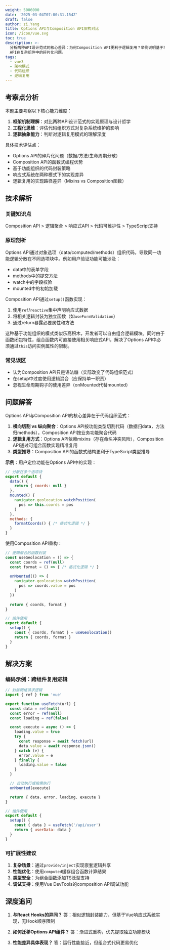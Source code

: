 ```yaml
---
weight: 5006000
date: '2025-03-04T07:00:31.154Z'
draft: false
author: zi.Yang
title: Options API与Composition API架构对比
icon: /icon/vue.svg
toc: true
description: >-
  分析两种API设计范式的核心差异：为何Composition API更利于逻辑复用？举例说明基于功能组织的代码如何解决Options
  API在复杂组件中的碎片化问题。
tags:
  - vue3
  - 架构模式
  - 代码组织
  - 逻辑复用
---
```


## 考察点分析

本题主要考察以下核心能力维度：

1. **框架机制理解**：对比两种API设计范式的实现原理与设计哲学
2. **工程化思维**：评估代码组织方式对复杂系统维护的影响
3. **逻辑抽象能力**：判断对逻辑复用模式的理解深度

具体技术评估点：

- Options API的碎片化问题（数据/方法/生命周期分散）
- Composition API的函数式编程优势
- 基于功能组织的代码封装策略
- 响应式系统在两种模式下的实现差异
- 逻辑复用的实现路径差异（Mixins vs Composition函数）

## 技术解析

### 关键知识点

Composition API > 逻辑聚合 > 响应式API > 代码可维护性 > TypeScript支持

### 原理剖析

Options API通过对象选项（data/computed/methods）组织代码，导致同一功能逻辑分散在不同选项块中。例如用户验证功能可能涉及：

- data中的表单字段
- methods中的提交方法
- watch中的字段校验
- mounted中的初始加载

Composition API通过`setup()`函数实现：

1. 使用`ref`/`reactive`集中声明响应式数据
2. 将相关逻辑封装为独立函数（如`useFormValidation`）
3. 通过return暴露必要属性和方法

这种基于功能组织的模式类似乐高积木，开发者可以自由组合逻辑模块。同时由于函数闭包特性，组合函数内可直接使用相关响应式API，解决了Options API中必须通过`this`访问实例属性的限制。

### 常见误区

- 认为Composition API只是语法糖（实际改变了代码组织范式）
- 在setup中过度使用逻辑混合（应保持单一职责）
- 忽视生命周期钩子的使用差异（onMounted代替mounted）

## 问题解答

Options API与Composition API的核心差异在于代码组织范式：

1. **横向切割 vs 纵向聚合**：Options API按功能类型切割代码（数据归data，方法归methods），Composition API按业务功能聚合代码
2. **逻辑复用方式**：Options API依赖mixins（存在命名冲突风险），Composition API通过可组合函数实现精准复用
3. **类型推导**：Composition API的函数式结构更利于TypeScript类型推导

**示例**：用户定位功能在Options API中的实现：

```javascript
// 分散在多个选项块
export default {
  data() {
    return { coords: null }
  },
  mounted() {
    navigator.geolocation.watchPosition(
      pos => this.coords = pos
    )
  },
  methods: {
    formatCoords() { /* 格式化逻辑 */ }
  }
}
```

使用Composition API重构：

```javascript
// 逻辑聚合的函数封装
const useGeolocation = () => {
  const coords = ref(null)
  const format = () => { /* 格式化逻辑 */ }
  
  onMounted(() => {
    navigator.geolocation.watchPosition(
      pos => coords.value = pos
    )
  })
  
  return { coords, format }
}

// 组件使用
export default {
  setup() {
    const { coords, format } = useGeolocation()
    return { coords, format }
  }
}
```

## 解决方案

### 编码示例：跨组件复用逻辑

```javascript
// 封装网络请求逻辑
import { ref } from 'vue'

export function useFetch(url) {
  const data = ref(null)
  const error = ref(null)
  const loading = ref(false)

  const execute = async () => {
    loading.value = true
    try {
      const response = await fetch(url)
      data.value = await response.json()
    } catch (e) {
      error.value = e
    } finally {
      loading.value = false
    }
  }

  // 自动执行或按需执行
  onMounted(execute)

  return { data, error, loading, execute }
}

// 组件使用
export default {
  setup() {
    const { data } = useFetch('/api/user')
    return { userData: data }
  }
}
```

### 可扩展性建议

1. **复杂场景**：通过`provide/inject`实现嵌套逻辑共享
2. **性能优化**：使用`computed`缓存组合函数计算结果
3. **类型安全**：为组合函数添加TS泛型支持
4. **调试支持**：使用Vue DevTools的composition API调试功能

## 深度追问

1. **与React Hooks的异同？**
  答：相似逻辑封装能力，但基于Vue响应式系统实现，无Hook顺序限制

2. **如何迁移Options API组件？**
  答：渐进式重构，优先提取独立功能模块

3. **性能差异具体表现？**
  答：运行性能接近，但组合式代码更易优化
